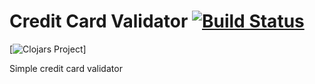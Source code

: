 # Credit Card Validator [![Build Status](https://travis-ci.org/lamuria/credit-card-validator.svg?branch=add-travis)](https://travis-ci.org/lamuria/credit-card-validator)

[![Clojars Project](http://clojars.org/credit-card-validator/latest-version.svg)]

Simple credit card validator
